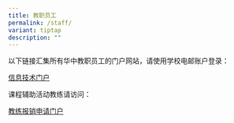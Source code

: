 ```yaml
---
title: 教职员工
permalink: /staff/
variant: tiptap
description: ""
---
```

<p>以下链接汇集所有华中教职员工的门户网站，请使用学校电邮账户登录：</p>
<p><a href="https://sites.google.com/hci.edu.sg/hci-it/portals" rel="noopener noreferrer nofollow" target="_blank">信息技术门户</a>
</p>
<p>课程辅助活动教练请访问：</p>
<p><a href="https://instructors.hci.edu.sg/" rel="noopener noreferrer nofollow" target="_blank">教练报销申请门户</a>
</p>
<p></p>